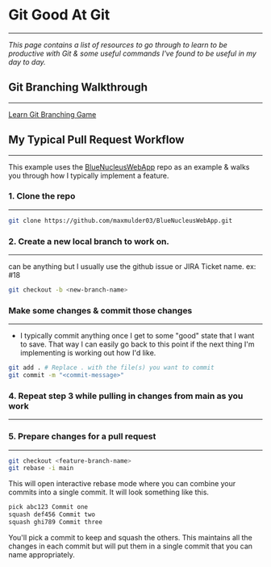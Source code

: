 # Git Good At Git
---

*This page contains a list of resources to go through to learn to be productive with Git & some useful commands I've found to be useful in my day to day.*

## Git Branching Walkthrough
---
[Learn Git Branching Game](https://learngitbranching.js.org/?locale=en_US)

## My Typical Pull Request Workflow
---
This example uses the [BlueNucleusWebApp](https://github.com/maxmulder03/BlueNucleusWebApp) repo as an example & walks you through how I typically implement a feature.

### 1. Clone the repo
--- 
```bash
git clone https://github.com/maxmulder03/BlueNucleusWebApp.git
```

### 2. Create a new local branch to work on. 
---
**<feature-branch-name>** can be anything but I usually use the github issue or JIRA Ticket name. ex: #18
```bash
git checkout -b <new-branch-name> 
```

### Make some changes & commit those changes  
---
* I typically commit anything once I get to some "good" state that I want to save. That way I can easily go back to this point if the next thing I'm implementing is working out how I'd like.
```bash 
git add . # Replace . with the file(s) you want to commit 
git commit -m "<commit-message>"
```
### 4. Repeat step 3 while pulling in changes from main as you work 
---

### 5. Prepare changes for a pull request
---
```bash
git checkout <feature-branch-name>
git rebase -i main
```
This will open interactive rebase mode where you can combine your commits into a single commit. It will look something like this.
```bash
pick abc123 Commit one
squash def456 Commit two
squash ghi789 Commit three
```
You'll pick a commit to keep and squash the others. This maintains all the changes in each commit but will put them in a single commit that you can name appropriately.
